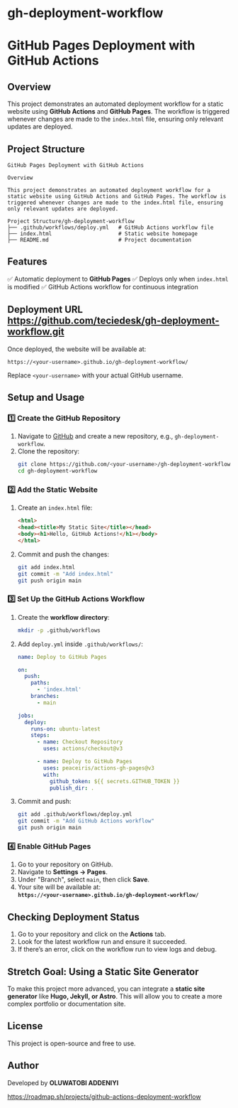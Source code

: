 # gh-deployment-workflow

# GitHub Pages Deployment with GitHub Actions

## Overview

This project demonstrates an automated deployment workflow for a static website using **GitHub Actions** and **GitHub Pages**. The workflow is triggered whenever changes are made to the `index.html` file, ensuring only relevant updates are deployed.

## Project Structure

```
GitHub Pages Deployment with GitHub Actions

Overview

This project demonstrates an automated deployment workflow for a static website using GitHub Actions and GitHub Pages. The workflow is triggered whenever changes are made to the index.html file, ensuring only relevant updates are deployed.

Project Structure/gh-deployment-workflow
├── .github/workflows/deploy.yml   # GitHub Actions workflow file
├── index.html                     # Static website homepage
├── README.md                      # Project documentation
```

## Features

✅ Automatic deployment to **GitHub Pages**
✅ Deploys only when `index.html` is modified
✅ GitHub Actions workflow for continuous integration

## Deployment URL https://github.com/teciedesk/gh-deployment-workflow.git

Once deployed, the website will be available at:

```
https://<your-username>.github.io/gh-deployment-workflow/
```

Replace `<your-username>` with your actual GitHub username.

## Setup and Usage

### 1️⃣ **Create the GitHub Repository**

1. Navigate to [GitHub](https://github.com/) and create a new repository, e.g., `gh-deployment-workflow`.
2. Clone the repository:
   ```bash
   git clone https://github.com/<your-username>/gh-deployment-workflow.git
   cd gh-deployment-workflow
   ```

### 2️⃣ **Add the Static Website**

1. Create an `index.html` file:
   ```html
   <html>
   <head><title>My Static Site</title></head>
   <body><h1>Hello, GitHub Actions!</h1></body>
   </html>
   ```
2. Commit and push the changes:
   ```bash
   git add index.html
   git commit -m "Add index.html"
   git push origin main
   ```

### 3️⃣ **Set Up the GitHub Actions Workflow**

1. Create the **workflow directory**:
   ```bash
   mkdir -p .github/workflows
   ```
2. Add `deploy.yml` inside `.github/workflows/`:
   ```yaml
   name: Deploy to GitHub Pages

   on:
     push:
       paths:
         - 'index.html'
       branches:
         - main

   jobs:
     deploy:
       runs-on: ubuntu-latest
       steps:
         - name: Checkout Repository
           uses: actions/checkout@v3

         - name: Deploy to GitHub Pages
           uses: peaceiris/actions-gh-pages@v3
           with:
             github_token: ${{ secrets.GITHUB_TOKEN }}
             publish_dir: .
   ```
3. Commit and push:
   ```bash
   git add .github/workflows/deploy.yml
   git commit -m "Add GitHub Actions workflow"
   git push origin main
   ```

### 4️⃣ **Enable GitHub Pages**

1. Go to your repository on GitHub.
2. Navigate to **Settings → Pages**.
3. Under "Branch", select `main`, then click **Save**.
4. Your site will be available at:\
   **`https://<your-username>.github.io/gh-deployment-workflow/`**

## Checking Deployment Status

1. Go to your repository and click on the **Actions** tab.
2. Look for the latest workflow run and ensure it succeeded.
3. If there’s an error, click on the workflow run to view logs and debug.

## Stretch Goal: Using a Static Site Generator

To make this project more advanced, you can integrate a **static site generator** like **Hugo, Jekyll, or Astro**. This will allow you to create a more complex portfolio or documentation site.

## License

This project is open-source and free to use.

## Author

Developed by **OLUWATOBI ADDENIYI**

https://roadmap.sh/projects/github-actions-deployment-workflow

